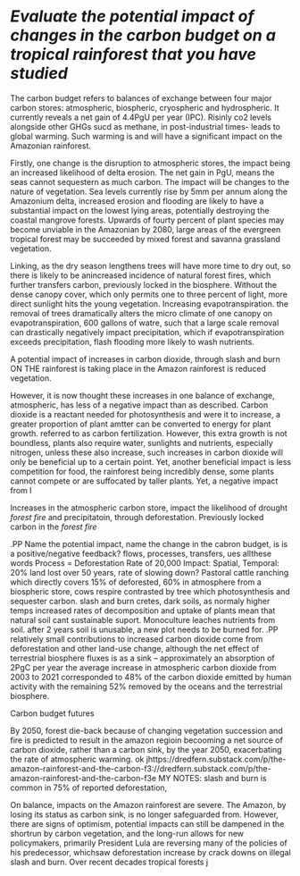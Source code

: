 # _Evaluate the potential impact of changes in the carbon budget on a tropical rainforest that you have studied_

The carbon budget refers to balances of exchange between four major carbon stores: atmospheric, biospheric, cryospheric and hydrospheric. It currently reveals a net gain of 4.4PgU per year (IPC). Risinly co2 levels alongside other GHGs sucd as methane, in post-industrial times- leads to global warming. Such warming is and will have a significant impact on the Amazonian rainforest.

Firstly, one change is the disruption to atmospheric stores, the impact being an increased likelihood of delta erosion. The net gain in PgU, means the seas cannot sequestern as much carbon. The impact will be changes to the nature of vegetation. Sea levels currently rise by 5mm per annum along the Amazonium delta, increased erosion and flooding are likely to have a substantial impact on the lowest lying areas, potentially destroying the coastal mangrove forests. Upwards of fourty percent of plant species may become unviable in the Amazonian by 2080, large areas of the evergreen tropical forest may be succeeded by mixed forest and savanna grassland vegetation. 

Linking, as the dry season lengthens trees will have more time to dry out, so there is likely to be anincreased incidence of natural forest fires, which further transfers carbon, previously locked in the biosphere. Without the dense canopy cover, which only permits one to three percent of light, more direct sunlight hits the young vegetation. Increasing evapotranspiration.
the removal of trees dramatically alters the micro climate of one canopy on evapotranspiration, 600 gallons of watre, such that a large scale removal can drastically negatively impact precipitation, which if evapotranspiration exceeds precipitation, flash flooding more likely to wash nutrients.

A potential impact of increases in carbon dioxide, through slash and burn ON THE rainforest is taking place in the Amazon rainforest is reduced vegetation.


However, it is now thought these increases in one balance of exchange, atmospheric, has less of a negative impact than as described. Carbon dioxide is a reactant needed for photosynthesis and were it to increase, a greater proportion of plant amtter can be converted to energy for plant growth. referred to as carbon fertilization. However, this extra growth is not boundless, plants also require water, sunlights and nutrients, especially nitrogen, unless these also increase, such increases in carbon dioxide will only be beneficial up to a certain point.
Yet, another beneficial impact is less competition for food, the rainforest being incredibly dense, some plants cannot compete or are suffocated by taller plants. Yet, a negative impact from l

Increases in the atmospheric carbon store, impact the likelihood of drought *forest fire* and precipitatoin, through deforestation. Previously locked carbon in the *forest fire* 

.PP
Name the potential impact, name the change in the cabron budget, is is a positive/negative feedback? flows, processes, transfers, ues allthese words
Process = Deforestation
Rate of 20,000
Impact: Spatial, Temporal: 20% land lost over 50 years, rate of slowing down?
 Pastoral cattle ranching which directly covers 15% of deforested, 60% in atmosphere from a biospheric store, cows respire contrasted by tree which photosynthesis and sequester carbon. slash and burn cretes, dark soils, as normaly higher temps increased rates of decomposition and uptake of plants mean that natural soil cant sustainable suport.
Monoculture leaches nutrients from soil. after 2 years soil is unusable, a new plot needs to be burned for.
.PP
relatively small contributions to increased carbon dioxide come from deforestation and other land-use change, although the net effect of terrestrial biosphere fluxes is as a sink – approximately an absorption of 2PgC per year
the average increase in atmospheric carbon dioxide from 2003 to 2021 corresponded to 48% of the carbon dioxide emitted by human activity with the remaining 52% removed by the oceans and the terrestrial biosphere.

Carbon budget futures

By 2050, forest die-back because of changing vegetation succession and fire is predicted to result in the amazon regioin becooming a net source of carbon dioxide, rather than a carbon sink, by the year 2050, exacerbating the rate of atmospheric warming.
ok jhttps://dredfern.substack.com/p/the-amazon-rainforest-and-the-carbon-f3://dredfern.substack.com/p/the-amazon-rainforest-and-the-carbon-f3e
MY NOTES:
slash and burn is common in 75% of reported deforestation,

On balance, impacts on the Amazon rainforest are severe. The Amazon, by losing its status as carbon sink, is no longer safeguarded from. However, there are signs of optimism, potential impacts can still be dampened in the shortrun by carbon vegetation, and the long-run allows for new policymakers, primarily President Lula are reversing many of the policies of his predecessor, whichsaw deforestation increase by crack downs on illegal slash and burn. Over recent decades tropical forests j
